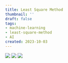 ```yaml
---
title: Least Square Method
thumbnail: ''
draft: false
tags:
- machine-learning
- least-square-method
- AI
created: 2023-10-03
---
```


![](least-square-method1.png)
![](least-square-method2.png)
![](least-square-method3.png)
